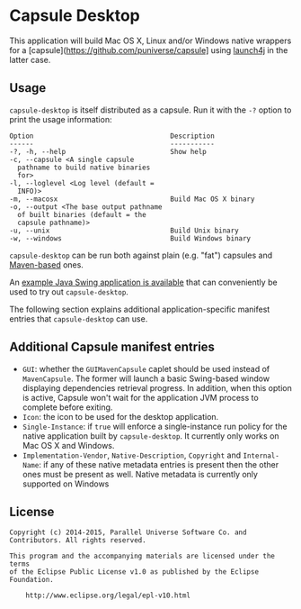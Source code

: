 # Capsule Desktop

This application will build Mac OS X, Linux and/or Windows native wrappers for a [capsule](https://github.com/puniverse/capsule] using [launch4j](http://launch4j.sourceforge.net/) in the latter case.

## Usage

`capsule-desktop` is itself distributed as a capsule. Run it with the `-?` option to print the usage information:

```
Option                                  Description          
------                                  -----------          
-?, -h, --help                          Show help            
-c, --capsule <A single capsule                              
  pathname to build native binaries                          
  for>                                                       
-l, --loglevel <Log level (default =                         
  INFO)>                                                     
-m, --macosx                            Build Mac OS X binary
-o, --output <The base output pathname                       
  of built binaries (default = the                           
  capsule pathname)>                                         
-u, --unix                              Build Unix binary    
-w, --windows                           Build Windows binary 
```

`capsule-desktop` can be run both against plain (e.g. "fat") capsules and [Maven-based](https://github.com/puniverse/capsule-desktop) ones.

An [example Java Swing application is available](https://github.com/puniverse/capsule-gui-demo) that can conveniently be used to try out `capsule-desktop`.

The following section explains additional application-specific manifest entries that `capsule-desktop` can use.

## Additional Capsule manifest entries

  * `GUI`: whether the `GUIMavenCapsule` caplet should be used instead of `MavenCapsule`. The former will launch a basic Swing-based window displaying dependencies retrieval progress. In addition, when this option is active, Capsule won't wait for the application JVM process to complete before exiting.
  * `Icon`: the icon to be used for the desktop application.
  * `Single-Instance`: if `true` will enforce a single-instance run policy for the native application built by `capsule-desktop`. It currently only works on Mac OS X and Windows.
  * `Implementation-Vendor`, `Native-Description`, `Copyright` and `Internal-Name`: if any of these native metadata entries is present then the other ones must be present as well. Native metadata is currently only supported on Windows

## License

    Copyright (c) 2014-2015, Parallel Universe Software Co. and Contributors. All rights reserved.

    This program and the accompanying materials are licensed under the terms
    of the Eclipse Public License v1.0 as published by the Eclipse Foundation.

        http://www.eclipse.org/legal/epl-v10.html
